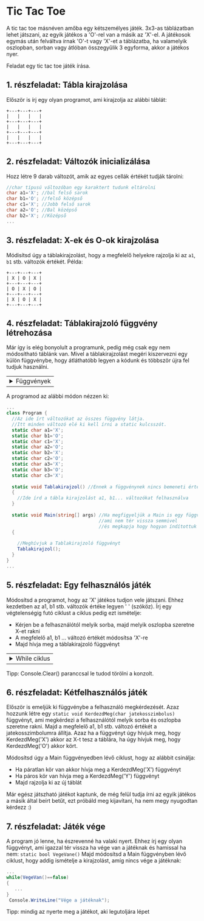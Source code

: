 # Tic Tac Toe
A tic tac toe másnéven amőba egy kétszemélyes játék. 3x3-as táblázatban lehet játszani,
az egyik játékos a 'O'-rel van a másik az 'X'-el.
A játékosok egymás után felváltva írnak 'O'-t vagy 'X'-et a táblázatba,
ha valamelyik oszlopban, sorban vagy átlóban összegyűlik 3 egyforma, akkor a játékos nyer.

Feladat egy tic tac toe játék írása.

## 1. részfeladat: Tábla kirajzolása
Először is írj egy olyan programot, ami kirajzolja az alábbi táblát:
```
+---+---+---+
|   |   |   |
+---+---+---+
|   |   |   |
+---+---+---+
|   |   |   |
+---+---+---+
```
## 2. részfeladat: Változók inicializálása
Hozz létre 9 darab változót, amik az egyes cellák értékét tudják tárolni:
```cs
//char típusú változóban egy karaktert tudunk eltárolni
char a1='X'; //bal felső sarok
char b1='O'; //felső középső
char c1='X'; //Jobb felső sarok
char a2='O'; //Bal középső
char b2='X'; //Középső
...
```
## 3. részfeladat: X-ek és O-ok kirajzolása
Módisítsd úgy a táblakirajzolást, hogy a megfelelő helyekre rajzolja ki az ```a1```, ```b1``` stb. változók értékét.
Példa:
```
+---+---+---+
| X | O | X |
+---+---+---+
| O | X | O |
+---+---+---+
| X | O | X |
+---+---+---+
```
## 4. részfeladat: Táblakirajzoló függvény létrehozása
Már így is elég bonyolult a programunk, pedig még csak egy nem módosítható táblánk van.
Mivel a táblakirajzolást megéri kiszervezni egy külön függvénybe, hogy átláthatóbb legyen a kódunk és többször újra fel tudjuk használni.

<table><tr><td>

<details>
  <summary>Függvények</summary>
  
  A függvényeket arra használjuk, hogy a feladatunkat részfeladatokra bontsuk.
  
  Például vegyük ![n alatt a k](http://chart.googleapis.com/chart?cht=tx&chl={n}\choose{k})-t, azaz hogy n elemből hányféleképp tudunk k darabot kiválasztani.
  Ennek képlete az alábbi:
  
  ![](http://chart.googleapis.com/chart?cht=tx&chl={{n}\choose{k}}=\frac{n!}{(n-k)!\cdot%20k!)
  
  Ha létezne egy faktor függvényünk: ![faktor függvény](http://chart.googleapis.com/chart?cht=tx&chl=f_{faktor}(x)=x!), 
  akkor ennek segítségével, így számolhatnánk ki ![n alatt a k](http://chart.googleapis.com/chart?cht=tx&chl={n}\choose{k})-t:
  
  ![](http://chart.googleapis.com/chart?cht=tx&chl={{n}\choose{k}}=\frac{f_{factor}(n)}{f_{factor}(n-k)\cdot%20f_{factor}(k))
  
  Függvényt C# nyelven függvényt az alábbi módon tudunk írni:
  ```cs
  ...
  class Program{
    static int Faktor(int n){ //a Faktor nevű függvényünk bemeneti paraméterként
                              //egy n egész számot kap,
                              //és a függvény "visszatérési értéke" is egész szám,
                              //ezt a függvény neve előtti int jelzi.
                              //A visszatérési érték a függvényünk értéke adott bemeneti változókra,
                              //azaz számításunk eredménye.
      int eredmeny=1;
      for(int i=n;i>=1;i--){
        eredmeny=eredmeny*i;
      }
      return eredmeny; //Visszatérünk az eredmény változóval. Ez a függvényünk által kiszámolt érték
    }

    static void Main(string[] args){
      int n=int.Parse(Console.ReadLine());
      int k=int.Parse(Console.ReadLine());
      int szamlalo=Faktor(n); //a szamlalo változóba belementjük
                              //a függvényünk által kiszámolt értéket. 
      int nevezo=Faktor(n-k)*Faktor(k); //Újra meghívjuk a faktor függvényünket,
                                        //de más lesz a bemeneti paraméter
      Console.WriteLine($"n alatt a k: {szamlalo/nevezo}");
    }
  }
  ...
  ```
  
  A void típusú függvényeknek nincs visszatérési értékik, csinálnak valamit
  (pl. kiírnak valamit a képernyőre, vagy beolvasnak valamit), de nem térnek vissza kiszámolt eredménnyel.
  ```cs
  void kiir(string szoveg){
    Console.WriteLine(szoveg);
  }
  ```
  
  
</details>

</td></tr></table>


A programod az alábbi módon nézzen ki:
```cs
...
class Program {
  //Az ide írt változókat az összes függvény látja.
  //Itt minden változó elé ki kell írni a static kulcsszót.
  static char a1='X';
  static char b1='O';
  static char c1='X';
  static char a2='O';
  static char b2='X';
  static char c2='O';
  static char a3='X';
  static char b3='O';
  static char c3='X';
  
  static void Tablakirajzol() //Ennek a függvénynek nincs bemeneti értéke, és nem is tér vissza semmivel.
  {
    //Ide írd a tábla kirajzolást a1, b1... változókat felhasználva
  }
  
  static void Main(string[] args) //Ha megfigyeljük a Main is egy függvény,
                                  //ami nem tér vissza semmivel 
                                  //és megkapja hogy hogyan índítottuk el a programot az args változóban
  {
    
    //Meghívjuk a Tablakirajzoló függvényt
    Tablakirajzol();
  }
}
...
```

## 5. részfeladat: Egy felhasználós játék
Módosítsd a programot, hogy az 'X' játékos tudjon vele játszani.
Ehhez kezdetben az a1, b1 stb. változók értéke legyen ' ' (szóköz). Írj egy végtelenségig futó ciklust a ciklus pedig ezt ismételje:
  - Kérjen be a felhasználótól melyik sorba, majd melyik oszlopba szeretne X-et rakni
  - A megfelelő a1, b1 ... változó értékét módosítsa 'X'-re
  - Majd hívja meg a táblakirajzoló függvényt
<table><tr><td>
  
<details>
  <summary>While ciklus</summary>
  
  A while ciklus hasonló a for ciklushoz ez is ismételni tudja a kapcsos zárójelek közötti kódot,
  viszont itt egy feltételt adunk meg, és addig ismétli a programunk a kapcsos zárójelek közötti részt amíg a feltétel igaz.
  Ha azt szeretnénk, hogy végtelenségig fusson a ciklus, akkor feltételnek a true-t adjuk meg, azaz a feltétel mindig igaz lesz.
  ```cs
  while(true)
  {
    //amit ide írunk azt a végtelenségig ismétli
  }
  ```
</details>

</td></tr></table>

Tipp: Console.Clear() paranccsal le tudod törölni a konzolt.

## 6. részfeladat: Kétfelhasználós játék
 Először is emeljük ki függvénybe a felhasználó megkérdezését.
 Azaz hozzunk létre egy ```static void KerdezdMeg(char jatekosszimbolus)```  függvényt,
 ami megkérdezi a felhasználótól melyik sorba és oszlopba szeretne rakni. Majd a megfelelő a1, b1 stb. változó értékét a jatekosszimbolumra állítja.
 Azaz ha a függvényt úgy hívjuk meg, hogy KerdezdMeg('X') akkor az X-t tesz a táblára, ha úgy hívjuk meg, hogy KerdezdMeg('O') akkor kört.
 
 Módosítsd úgy a Main függvényedben lévő ciklust, hogy az alábbit csinálja:
  - Ha páratlan kör van akkor hívja meg a KerdezdMeg('X') függvényt
  - Ha páros kör van hívja meg a KerdezdMeg('Y') függvényt
  - Majd rajzolja ki az új táblát
  
 Már egész játszható játékot kaptunk, de még felül tudja írni az egyik játékos a másik által beírt betűt, ezt próbáld meg kijavítani, ha nem megy nyugodtan kérdezz :)
 
 ## 7. részfeladat: Játék vége
 A program jó lenne, ha észrevenné ha valaki nyert.
 Ehhez írj egy olyan függvényt, ami igazzal tér vissza ha vége van a játéknak és hamissal ha nem: ```static bool VegeVane()```
 Majd módosítsd a Main függvényben lévő ciklust, hogy addig ismételje a kirajzolást, amíg nincs vége a játéknak:
 ```cs
 ...
 while(VegeVan()==false)
 {
    ...
 }
  Console.WriteLine("Vége a játéknak");
  ```
  Tipp: mindig az nyerte meg a játékot, aki legutoljára lépet
 
